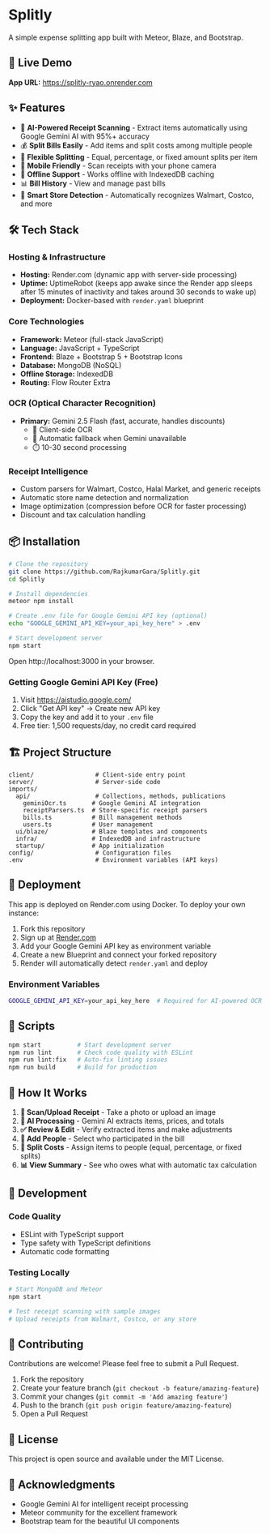 # Splitly

A simple expense splitting app built with Meteor, Blaze, and Bootstrap.

## 🚀 Live Demo

**App URL:** https://splitly-ryao.onrender.com

## ✨ Features

- 🧾 **AI-Powered Receipt Scanning** - Extract items automatically using Google Gemini AI with 95%+ accuracy
- 💰 **Split Bills Easily** - Add items and split costs among multiple people
- 🎯 **Flexible Splitting** - Equal, percentage, or fixed amount splits per item
- 📱 **Mobile Friendly** - Scan receipts with your phone camera
- 🔌 **Offline Support** - Works offline with IndexedDB caching
- 📊 **Bill History** - View and manage past bills
- 🏪 **Smart Store Detection** - Automatically recognizes Walmart, Costco, and more

## 🛠️ Tech Stack

### **Hosting & Infrastructure**
- **Hosting:** Render.com (dynamic app with server-side processing)
- **Uptime:** UptimeRobot (keeps app awake since the Render app sleeps after 15 minutes of inactivity and takes around 30 seconds to wake up)
- **Deployment:** Docker-based with `render.yaml` blueprint

### **Core Technologies**
- **Framework:** Meteor (full-stack JavaScript)
- **Language:** JavaScript + TypeScript
- **Frontend:** Blaze + Bootstrap 5 + Bootstrap Icons
- **Database:** MongoDB (NoSQL)
- **Offline Storage:** IndexedDB
- **Routing:** Flow Router Extra

### **OCR (Optical Character Recognition)**
- **Primary:** Gemini 2.5 Flash (fast, accurate, handles discounts)
  - 📝 Client-side OCR
  - 🔄 Automatic fallback when Gemini unavailable
  - ⏱️ 10-30 second processing

### **Receipt Intelligence**
- Custom parsers for Walmart, Costco, Halal Market, and generic receipts
- Automatic store name detection and normalization
- Image optimization (compression before OCR for faster processing)
- Discount and tax calculation handling

## 📦 Installation

```bash
# Clone the repository
git clone https://github.com/RajkumarGara/Splitly.git
cd Splitly

# Install dependencies
meteor npm install

# Create .env file for Google Gemini API key (optional)
echo "GOOGLE_GEMINI_API_KEY=your_api_key_here" > .env

# Start development server
npm start
```

Open http://localhost:3000 in your browser.

### **Getting Google Gemini API Key (Free)**

1. Visit https://aistudio.google.com/
2. Click "Get API key" → Create new API key
3. Copy the key and add it to your `.env` file
4. Free tier: 1,500 requests/day, no credit card required

## 🏗️ Project Structure

```
client/                 # Client-side entry point
server/                 # Server-side code
imports/
  api/                  # Collections, methods, publications
    geminiOcr.ts       # Google Gemini AI integration
    receiptParsers.ts  # Store-specific receipt parsers
    bills.ts           # Bill management methods
    users.ts           # User management
  ui/blaze/            # Blaze templates and components
  infra/               # IndexedDB and infrastructure
  startup/             # App initialization
config/                 # Configuration files
.env                    # Environment variables (API keys)
```

## 🚢 Deployment

This app is deployed on Render.com using Docker. To deploy your own instance:

1. Fork this repository
2. Sign up at [Render.com](https://render.com)
3. Add your Google Gemini API key as environment variable
4. Create a new Blueprint and connect your forked repository
5. Render will automatically detect `render.yaml` and deploy

### **Environment Variables**
```bash
GOOGLE_GEMINI_API_KEY=your_api_key_here  # Required for AI-powered OCR
```

## 📝 Scripts

```bash
npm start          # Start development server
npm run lint       # Check code quality with ESLint
npm run lint:fix   # Auto-fix linting issues
npm run build      # Build for production
```

## 🎯 How It Works

1. **📸 Scan/Upload Receipt** - Take a photo or upload an image
2. **🤖 AI Processing** - Gemini AI extracts items, prices, and totals
3. **✅ Review & Edit** - Verify extracted items and make adjustments
4. **👥 Add People** - Select who participated in the bill
5. **💸 Split Costs** - Assign items to people (equal, percentage, or fixed splits)
6. **📊 View Summary** - See who owes what with automatic tax calculation

## 🔧 Development

### **Code Quality**
- ESLint with TypeScript support
- Type safety with TypeScript definitions
- Automatic code formatting

### **Testing Locally**
```bash
# Start MongoDB and Meteor
npm start

# Test receipt scanning with sample images
# Upload receipts from Walmart, Costco, or any store
```

## 🤝 Contributing

Contributions are welcome! Please feel free to submit a Pull Request.

1. Fork the repository
2. Create your feature branch (`git checkout -b feature/amazing-feature`)
3. Commit your changes (`git commit -m 'Add amazing feature'`)
4. Push to the branch (`git push origin feature/amazing-feature`)
5. Open a Pull Request

## 📄 License

This project is open source and available under the MIT License.

## 🙏 Acknowledgments

- Google Gemini AI for intelligent receipt processing
- Meteor community for the excellent framework
- Bootstrap team for the beautiful UI components
